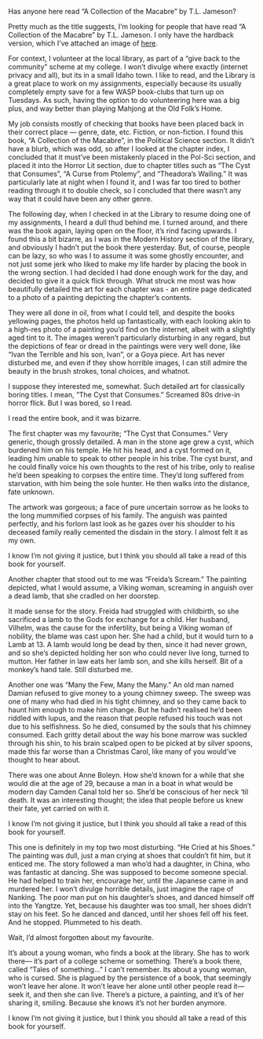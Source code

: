 Has anyone here read “A Collection of the Macabre” by T.L. Jameson?

Pretty much as the title suggests, I’m looking for people that have read “A Collection of the Macabre” by T.L. Jameson. I only have the hardback version, which I’ve attached an image of [here](https://drive.google.com/file/d/1QwaSa5vKJ19fZVUNIq9aZIaIK4x705Tg/view?usp=drivesdk). 

For context, I volunteer at the local library, as part of a “give back to the community” scheme at my college. I won’t divulge where exactly (internet privacy and all), but its in a small Idaho town. I like to read, and the Library is a great place to work on my assignments, especially because its usually completely empty save for a few WASP book-clubs that turn up on Tuesdays. As such, having the option to do volunteering here was a big plus, and way better than playing Mahjong at the Old Folk’s Home. 

My job consists mostly of checking that books have been placed back in their correct place — genre, date, etc. Fiction, or non-fiction. I found this book, “A Collection of the Macabre”, in the Political Science section. It didn’t have a blurb, which was odd, so after I looked at the chapter index, I concluded that it must’ve been mistakenly placed in the Pol-Sci section, and placed it into the Horror Lit section, due to chapter titles such as “The Cyst that Consumes”, “A Curse from Ptolemy”, and “Theadora’s Wailing.” It was particularly late at night when I found it, and I was far too tired to bother reading through it to double check, so I concluded that there wasn’t any way that it could have been any other genre. 

The following day, when I checked in at the Library to resume doing one of my assignments, I heard a dull thud behind me. I turned around, and there was the book again, laying open on the floor, it’s rind facing upwards. I found this a bit bizarre, as I was in the Modern History section of the library, and obviously I hadn’t put the book there yesterday. But, of course, people can be lazy, so who was I to assume it was some ghostly encounter, and not just some jerk who liked to make my life harder by placing the book in the wrong section. I had decided I had done enough work for the day, and decided to give it a quick flick through. What struck me most was how beautifully detailed the art for each chapter was - an entire page dedicated to a photo of a painting depicting the chapter’s contents. 

They were all done in oil, from what I could tell, and despite the books yellowing pages, the photos held up fantastically, with each looking akin to a high-res photo of a painting you’d find on the internet, albeit with a slightly aged tint to it. The images weren’t particularly disturbing in any regard, but the depictions of fear or dread in the paintings were very well done, like “Ivan the Terrible and his son, Ivan”, or a Goya piece. Art has never disturbed me, and even if they show horrible images, I can still admire the beauty in the brush strokes, tonal choices, and whatnot. 

I suppose they interested me, somewhat. Such detailed art for classically boring titles. I mean, “The Cyst that Consumes.” Screamed 80s drive-in horror flick. But I was bored, so I read. 

I read the entire book, and it was bizarre. 

The first chapter was my favourite; “The Cyst that Consumes.” Very generic, though grossly detailed. A man in the stone age grew a cyst, which burdened him on his temple. He hit his head, and a cyst formed on it, leading him unable to speak to other people in his tribe. The cyst burst, and he could finally voice his own thoughts to the rest of his tribe, only to realise he’d been speaking to corpses the entire time. They’d long suffered from starvation, with him being the sole hunter. He then walks into the distance, fate unknown.

The artwork was gorgeous; a face of pure uncertain sorrow as he looks to the long mummified corpses of his family. The anguish was painted perfectly, and his forlorn last look as he gazes over his shoulder to his deceased family really cemented the disdain in the story. I almost felt it as my own.

I know I’m not giving it justice, but I think you should all take a read of this book for yourself.

Another chapter that stood out to me was “Freida’s Scream.” The painting depicted, what I would assume, a Viking woman, screaming in anguish over a dead lamb, that she cradled on her doorstep.

It made sense for the story. Freida had struggled with childbirth, so she sacrificed a lamb to the Gods for exchange for a child. Her husband, Vilhelm, was the cause for the infertility, but being a Viking woman of nobility, the blame was cast upon her. She had a child, but it would turn to a Lamb at 13. A lamb would long be dead by then, since it had never grown, and so she’s depicted holding her son who could never live long, turned to mutton. Her father in law eats her lamb son, and she kills herself. Bit of a monkey’s hand tale. Still disturbed me.

Another one was “Many the Few, Many the Many.” An old man named Damian refused to give money to a young chimney sweep. The sweep was one of many who had died in his tight chimney, and so they came back to haunt him enough to make him change. But he hadn’t realised he’d been riddled with lupus, and the reason that people refused his touch was not due to his selfishness. So he died, consumed by the souls that his chimney consumed. Each gritty detail about the way his bone marrow was suckled through his shin, to his brain scalped open to be picked at by silver spoons, made this far worse than a Christmas Carol, like many of you would’ve thought to hear about.

There was one about Anne Boleyn. How she’d known for a while that she would die at the age of 29, because a man in a boat in what would be modern day Camden Canal told her so. She’d be conscious of her neck ‘til death. It was an interesting thought; the idea that people before us knew their fate, yet carried on with it.

I know I’m not giving it justice, but I think you should all take a read of this book for yourself.

This one is definitely in my top two most disturbing. “He Cried at his Shoes.” The painting was dull, just a man crying at shoes that couldn’t fit him, but it enticed me. The story followed a man who’d had a daughter, in China, who was fantastic at dancing. She was supposed to become someone special. He had helped to train her, encourage her, until the Japanese came in and murdered her. I won’t divulge horrible details, just imagine the rape of Nanking. The poor man put on his daughter’s shoes, and danced himself off into the Yangtze. Yet, because his daughter was too small, her shoes didn’t stay on his feet. So he danced and danced, until her shoes fell off his feet. And he stopped. Plummeted to his death.

Wait, I’d almost forgotten about my favourite. 

It’s about a young woman, who finds a book at the library. She has to work there— it’s part of a college scheme or something. There’s a book there, called “Tales of something…” I can’t remember. Its about a young woman, who is cursed. She is plagued by the persistence of a book, that seemingly won’t leave her alone. It won’t leave her alone until other people read it—seek it, and then she can live. There’s a picture, a painting, and it’s of her sharing it, smiling. Because she knows it’s not her burden anymore. 

I know I’m not giving it justice, but I think you should all take a read of this book for yourself.





